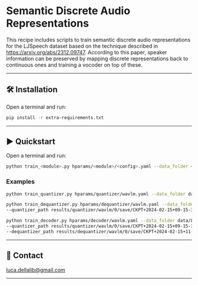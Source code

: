 # Semantic Discrete Audio Representations

This recipe includes scripts to train semantic discrete audio representations for the LJSpeech dataset
based on the technique described in https://arxiv.org/abs/2312.09747.
According to this paper, speaker information can be preserved by mapping discrete representations back
to continuous ones and training a vocoder on top of these.

---------------------------------------------------------------------------------------------------------

## 🛠️️ Installation

Open a terminal and run:

```bash
pip install -r extra-requirements.txt
```

---------------------------------------------------------------------------------------------------------

## ▶️ Quickstart

Open a terminal and run:

```bash
python train_<module>.py hparams/<module>/<config>.yaml --data_folder <path-to-data-folder>
```

### Examples

```bash
python train_quantizer.py hparams/quantizer/wavlm.yaml --data_folder data/LJSpeech-1.1
```

```bash
python train_dequantizer.py hparams/dequantizer/wavlm.yaml --data_folder data/LJSpeech-1.1 \
--quantizer_path results/quantizer/wavlm/0/save/CKPT+2024-02-15+09-15-35+00/quantizer.ckpt
```

```bash
python train_decoder.py hparams/decoder/wavlm.yaml --data_folder data/LJSpeech-1.1 \
--quantizer_path results/quantizer/wavlm/0/save/CKPT+2024-02-15+09-15-35+00/quantizer.ckpt \
--dequantizer_path results/dequantizer/wavlm/0/save/CKPT+2024-02-15+11-16-24+00/dequantizer.ckpt
```

---------------------------------------------------------------------------------------------------------

## 📧 Contact

[luca.dellalib@gmail.com](mailto:luca.dellalib@gmail.com)

---------------------------------------------------------------------------------------------------------
